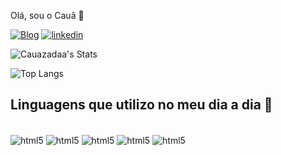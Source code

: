 Olá, sou o Cauã 👋

[![Blog](https://img.shields.io/badge/Instagram-E4405F?style=for-the-badge&logo=instagram&logoColor=white)](https://www.instagram.com/caua.paduani/)
[![linkedin](https://img.shields.io/badge/LinkedIn-0077B5?style=for-the-badge&logo=linkedin&logoColor=white)](https://www.linkedin.com/in/cau%C3%A3-paduani-0a86922aa/)

![Cauazadaa's Stats](https://github-readme-stats.vercel.app/api?username=Cauazadaa&theme=tokyonight&show_icons=true&hide_border=true&count_private=true)

![Top Langs](https://github-readme-stats.vercel.app/api/top-langs/?username=Cauazadaa&layout=compact)

## Linguagens que utilizo no meu dia a dia 💫
<div style ="display: inline_block"><br/>

<img align = "center" alt="html5" src="https://img.shields.io/badge/HTML5-E34F26?style=for-the-badge&logo=html5&logoColor=white"/>
<img align = "center" alt="html5" src="https://img.shields.io/badge/C-00599C?style=for-the-badge&logo=c&logoColor=white"/>
<img align = "center" alt="html5" src="https://img.shields.io/badge/Python-3776AB?style=for-the-badge&logo=python&logoColor=white"/>
<img align = "center" alt="html5" src="https://img.shields.io/badge/CSS3-1572B6?style=for-the-badge&logo=css3&logoColor=white"/>
<img align = "center" alt="html5" src="https://img.shields.io/badge/Bootstrap-563D7C?style=for-the-badge&logo=bootstrap&logoColor=white"/>

</div>
